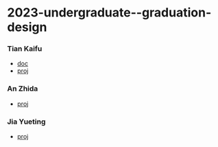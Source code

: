 # 2023-undergraduate--graduation-design

### Tian Kaifu
- [doc](https://github.com/U-interrupt/uintr-zcu102)
- [proj](https://github.com/U-interrupt/rocket-chip-zcu102)

### An Zhida
- [proj](https://github.com/KaitoD/multi-OS-with-Job-Placement)

### Jia Yueting
- [proj]()
